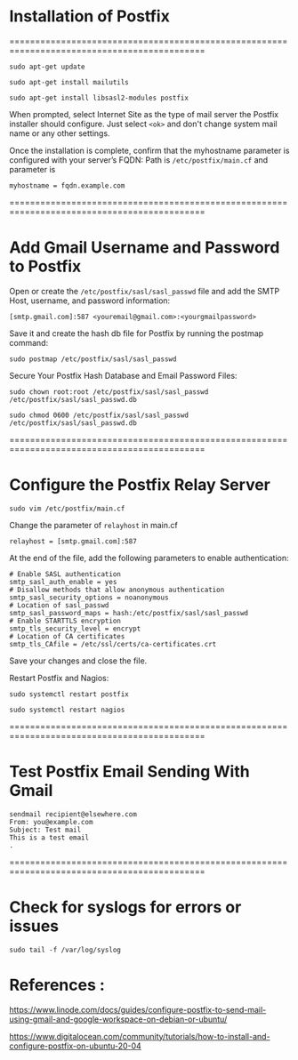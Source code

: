 # Installation of Postfix

============================================================================================
```
sudo apt-get update
```
```
sudo apt-get install mailutils
```
```
sudo apt-get install libsasl2-modules postfix
```

When prompted, select Internet Site as the type of mail server the Postfix installer should configure. 
Just select ```<ok>``` and don't change system mail name or any other settings.

Once the installation is complete, confirm that the myhostname parameter is configured with your server’s FQDN:
Path is ```/etc/postfix/main.cf``` and parameter is
```
myhostname = fqdn.example.com
```
============================================================================================

# Add Gmail Username and Password to Postfix
  
Open or create the ```/etc/postfix/sasl/sasl_passwd``` file and add the SMTP Host, username, and password information:
```
[smtp.gmail.com]:587 <youremail@gmail.com>:<yourgmailpassword>  
``` 
Save it and create the hash db file for Postfix by running the postmap command:
```
sudo postmap /etc/postfix/sasl/sasl_passwd
```
Secure Your Postfix Hash Database and Email Password Files:
```
sudo chown root:root /etc/postfix/sasl/sasl_passwd /etc/postfix/sasl/sasl_passwd.db
```
```
sudo chmod 0600 /etc/postfix/sasl/sasl_passwd /etc/postfix/sasl/sasl_passwd.db
```
============================================================================================
 
# Configure the Postfix Relay Server
  
```
sudo vim /etc/postfix/main.cf
```
Change the parameter of ```relayhost``` in main.cf
```
relayhost = [smtp.gmail.com]:587
```
At the end of the file, add the following parameters to enable authentication:
```
# Enable SASL authentication
smtp_sasl_auth_enable = yes
# Disallow methods that allow anonymous authentication
smtp_sasl_security_options = noanonymous
# Location of sasl_passwd
smtp_sasl_password_maps = hash:/etc/postfix/sasl/sasl_passwd
# Enable STARTTLS encryption
smtp_tls_security_level = encrypt
# Location of CA certificates
smtp_tls_CAfile = /etc/ssl/certs/ca-certificates.crt
```

Save your changes and close the file.

Restart Postfix and Nagios:

```
sudo systemctl restart postfix
```
```
sudo systemctl restart nagios
```
============================================================================================

# Test Postfix Email Sending With Gmail
```
sendmail recipient@elsewhere.com
From: you@example.com
Subject: Test mail
This is a test email
.
```
============================================================================================

# Check for syslogs for errors or issues
```
sudo tail -f /var/log/syslog
```
# References :

https://www.linode.com/docs/guides/configure-postfix-to-send-mail-using-gmail-and-google-workspace-on-debian-or-ubuntu/

https://www.digitalocean.com/community/tutorials/how-to-install-and-configure-postfix-on-ubuntu-20-04
